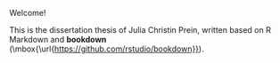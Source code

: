 Welcome! 

This is the dissertation thesis of Julia Christin Prein, written based on R Markdown and **bookdown** (\mbox{\url{https://github.com/rstudio/bookdown}}). 

